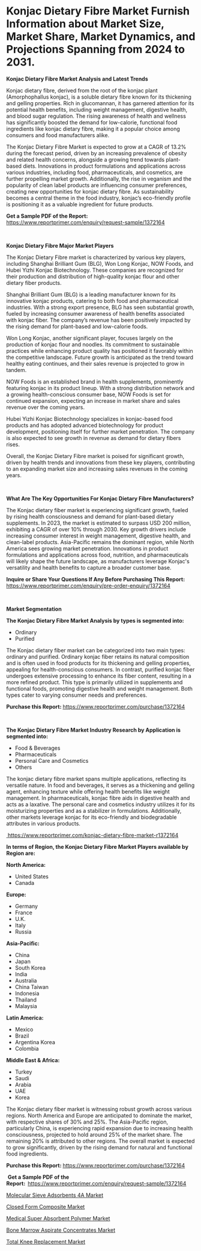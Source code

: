 <p><h1>Konjac Dietary Fibre Market Furnish Information about Market Size, Market Share, Market Dynamics, and Projections Spanning from 2024 to 2031.</h1></p><p><strong>Konjac Dietary Fibre Market Analysis and Latest Trends</strong></p>
<p><p>Konjac dietary fibre, derived from the root of the konjac plant (Amorphophallus konjac), is a soluble dietary fibre known for its thickening and gelling properties. Rich in glucomannan, it has garnered attention for its potential health benefits, including weight management, digestive health, and blood sugar regulation. The rising awareness of health and wellness has significantly boosted the demand for low-calorie, functional food ingredients like konjac dietary fibre, making it a popular choice among consumers and food manufacturers alike.</p><p>The Konjac Dietary Fibre Market is expected to grow at a CAGR of 13.2% during the forecast period, driven by an increasing prevalence of obesity and related health concerns, alongside a growing trend towards plant-based diets. Innovations in product formulations and applications across various industries, including food, pharmaceuticals, and cosmetics, are further propelling market growth. Additionally, the rise in veganism and the popularity of clean label products are influencing consumer preferences, creating new opportunities for konjac dietary fibre. As sustainability becomes a central theme in the food industry, konjac’s eco-friendly profile is positioning it as a valuable ingredient for future products.</p></p>
<p><strong>Get a Sample PDF of the Report:&nbsp;</strong> <a href="https://www.reportprimer.com/enquiry/request-sample/1372164">https://www.reportprimer.com/enquiry/request-sample/1372164</a></p>
<p>&nbsp;</p>
<p><strong>Konjac Dietary Fibre Major Market Players</strong></p>
<p><p>The Konjac Dietary Fibre market is characterized by various key players, including Shanghai Brilliant Gum (BLG), Won Long Konjac, NOW Foods, and Hubei Yizhi Konjac Biotechnology. These companies are recognized for their production and distribution of high-quality konjac flour and other dietary fiber products.</p><p>Shanghai Brilliant Gum (BLG) is a leading manufacturer known for its innovative konjac products, catering to both food and pharmaceutical industries. With a strong export presence, BLG has seen substantial growth, fueled by increasing consumer awareness of health benefits associated with konjac fiber. The company’s revenue has been positively impacted by the rising demand for plant-based and low-calorie foods.</p><p>Won Long Konjac, another significant player, focuses largely on the production of konjac flour and noodles. Its commitment to sustainable practices while enhancing product quality has positioned it favorably within the competitive landscape. Future growth is anticipated as the trend toward healthy eating continues, and their sales revenue is projected to grow in tandem.</p><p>NOW Foods is an established brand in health supplements, prominently featuring konjac in its product lineup. With a strong distribution network and a growing health-conscious consumer base, NOW Foods is set for continued expansion, expecting an increase in market share and sales revenue over the coming years.</p><p>Hubei Yizhi Konjac Biotechnology specializes in konjac-based food products and has adopted advanced biotechnology for product development, positioning itself for further market penetration. The company is also expected to see growth in revenue as demand for dietary fibers rises.</p><p>Overall, the Konjac Dietary Fibre market is poised for significant growth, driven by health trends and innovations from these key players, contributing to an expanding market size and increasing sales revenues in the coming years.</p></p>
<p>&nbsp;</p>
<p><strong>What Are The Key Opportunities For Konjac Dietary Fibre Manufacturers?</strong></p>
<p><p>The Konjac dietary fiber market is experiencing significant growth, fueled by rising health consciousness and demand for plant-based dietary supplements. In 2023, the market is estimated to surpass USD 200 million, exhibiting a CAGR of over 10% through 2030. Key growth drivers include increasing consumer interest in weight management, digestive health, and clean-label products. Asia-Pacific remains the dominant region, while North America sees growing market penetration. Innovations in product formulations and applications across food, nutrition, and pharmaceuticals will likely shape the future landscape, as manufacturers leverage Konjac's versatility and health benefits to capture a broader customer base.</p></p>
<p><strong>Inquire or Share Your Questions If Any Before Purchasing This Report:</strong> <a href="https://www.reportprimer.com/enquiry/pre-order-enquiry/1372164">https://www.reportprimer.com/enquiry/pre-order-enquiry/1372164</a></p>
<p>&nbsp;</p>
<p><strong>Market Segmentation</strong></p>
<p><strong>The Konjac Dietary Fibre Market Analysis by types is segmented into:</strong></p>
<p><ul><li>Ordinary</li><li>Purified</li></ul></p>
<p><p>The Konjac dietary fiber market can be categorized into two main types: ordinary and purified. Ordinary konjac fiber retains its natural composition and is often used in food products for its thickening and gelling properties, appealing for health-conscious consumers. In contrast, purified konjac fiber undergoes extensive processing to enhance its fiber content, resulting in a more refined product. This type is primarily utilized in supplements and functional foods, promoting digestive health and weight management. Both types cater to varying consumer needs and preferences.</p></p>
<p><strong>Purchase this Report:&nbsp;</strong><a href="https://www.reportprimer.com/purchase/1372164">https://www.reportprimer.com/purchase/1372164</a></p>
<p>&nbsp;</p>
<p><strong>The Konjac Dietary Fibre Market Industry Research by Application is segmented into:</strong></p>
<p><ul><li>Food & Beverages</li><li>Pharmaceuticals</li><li>Personal Care and Cosmetics</li><li>Others</li></ul></p>
<p><p>The konjac dietary fibre market spans multiple applications, reflecting its versatile nature. In food and beverages, it serves as a thickening and gelling agent, enhancing texture while offering health benefits like weight management. In pharmaceuticals, konjac fibre aids in digestive health and acts as a laxative. The personal care and cosmetics industry utilizes it for its moisturizing properties and as a stabilizer in formulations. Additionally, other markets leverage konjac for its eco-friendly and biodegradable attributes in various products.</p></p>
<p><a href="https://www.reportprimer.com/konjac-dietary-fibre-market-r1372164">&nbsp;https://www.reportprimer.com/konjac-dietary-fibre-market-r1372164</a></p>
<p><strong>In terms of Region, the Konjac Dietary Fibre Market Players available by Region are:</strong></p>
<p>
    <p> <strong> North America: </strong>
        <ul>
            <li>United States</li>
            <li>Canada</li>
        </ul>
        </p> 
    <p> <strong> Europe: </strong>
        <ul>
            <li>Germany</li>
            <li>France</li>
            <li>U.K.</li>
            <li>Italy</li>
            <li>Russia</li>
        </ul>
        </p> 
    <p> <strong> Asia-Pacific: </strong>
        <ul>
            <li>China</li>
            <li>Japan</li>
            <li>South Korea</li>
            <li>India</li>
            <li>Australia</li>
            <li>China Taiwan</li>
            <li>Indonesia</li>
            <li>Thailand</li>
            <li>Malaysia</li>
        </ul>
        </p> 
    <p> <strong> Latin America: </strong>
        <ul>
            <li>Mexico</li>
            <li>Brazil</li>
            <li>Argentina Korea</li>
            <li>Colombia</li>
        </ul>
        </p> 
    <p> <strong> Middle East & Africa: </strong>
        <ul>
            <li>Turkey</li>
            <li>Saudi</li>
            <li>Arabia</li>
            <li>UAE</li>
            <li>Korea</li>
        </ul>
    </p>
    </p>
<p><p>The Konjac dietary fiber market is witnessing robust growth across various regions. North America and Europe are anticipated to dominate the market, with respective shares of 30% and 25%. The Asia-Pacific region, particularly China, is experiencing rapid expansion due to increasing health consciousness, projected to hold around 25% of the market share. The remaining 20% is attributed to other regions. The overall market is expected to grow significantly, driven by the rising demand for natural and functional food ingredients.</p></p>
<p><strong>Purchase this Report: </strong><a href="https://www.reportprimer.com/purchase/1372164">https://www.reportprimer.com/purchase/1372164</a></p>
<p>&nbsp;<strong>Get a Sample PDF of the Report:&nbsp;&nbsp;</strong><a href="https://www.reportprimer.com/enquiry/request-sample/1372164">https://www.reportprimer.com/enquiry/request-sample/1372164</a></p>
<p><strong></strong></p>
<p><p><a href="https://medium.com/@janetbennett7282/market-dynamics-and-future-trends-in-the-global-molecular-sieve-adsorbents-4a-market-sector-97f93c116409?postPublishedType=repub">Molecular Sieve Adsorbents 4A Market</a></p><p><a href="https://issuu.com/reportprime-2/docs/closed-form-composite-market-size-2_5045aeb8f2a607">Closed Form Composite Market</a></p><p><a href="https://issuu.com/reportprime-2/docs/medical-super-absorbent-polymer-mar_747eb69e1cdadd">Medical Super Absorbent Polymer Market</a></p><p><a href="https://www.linkedin.com/pulse/bone-marrow-aspirate-concentrates-market-trends-growth-outlook-juohc">Bone Marrow Aspirate Concentrates Market</a></p><p><a href="https://www.linkedin.com/pulse/insights-total-knee-replacement-industry-market-financial-status-icm6c">Total Knee Replacement Market</a></p></p>